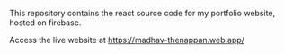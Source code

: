 This repository contains the react source code for my portfolio website, hosted on firebase. 

Access the live website at https://madhav-thenappan.web.app/